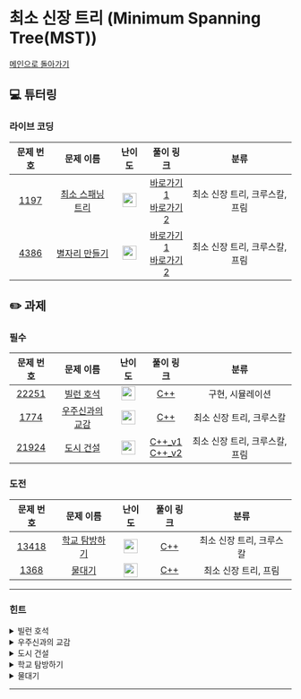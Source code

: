 # 최소 신장 트리 (Minimum Spanning Tree(MST))

[메인으로 돌아가기](https://github.com/Altu-Bitu-Official/Altu-Bitu-4)

## 💻 튜터링

### 라이브 코딩

|                                 문제 번호                                 |                                      문제 이름                                       |                                       난이도                                       |  풀이 링크   |    분류    |
| :-----------------------------------------------------------------------: | :----------------------------------------------------------------------------------: | :--------------------------------------------------------------------------------: | :----------: | :--------: |
|  <a href="https://www.acmicpc.net/problem/1197" target="_blank">1197</a>  |    <a href="https://www.acmicpc.net/problem/1197" target="_blank">최소 스패닝 트리</a>    | <img height="25px" width="25px" src="https://static.solved.ac/tier_small/12.svg"/>  | [바로가기1](https://github.com/Altu-Bitu-Official/Altu-Bitu-4/blob/main/15_%EC%B5%9C%EC%86%8C%20%EC%8B%A0%EC%9E%A5%20%ED%8A%B8%EB%A6%AC/%EB%9D%BC%EC%9D%B4%EB%B8%8C%20%EC%BD%94%EB%94%A9/1197_kruskal.cpp) </br> [바로가기2](https://github.com/Altu-Bitu-Official/Altu-Bitu-4/blob/main/15_%EC%B5%9C%EC%86%8C%20%EC%8B%A0%EC%9E%A5%20%ED%8A%B8%EB%A6%AC/%EB%9D%BC%EC%9D%B4%EB%B8%8C%20%EC%BD%94%EB%94%A9/1197_prim.cpp) |     최소 신장 트리, 크루스칼, 프림      |
| <a href="https://www.acmicpc.net/problem/4386" target="_blank">4386</a> |   <a href="https://www.acmicpc.net/problem/4386" target="_blank">별자리 만들기</a>    | <img height="25px" width="25px" src="https://static.solved.ac/tier_small/12.svg"/> | [바로가기1](https://github.com/Altu-Bitu-Official/Altu-Bitu-4/blob/main/15_%EC%B5%9C%EC%86%8C%20%EC%8B%A0%EC%9E%A5%20%ED%8A%B8%EB%A6%AC/%EB%9D%BC%EC%9D%B4%EB%B8%8C%20%EC%BD%94%EB%94%A9/4386_kruskal.cpp) </br> [바로가기2](https://github.com/Altu-Bitu-Official/Altu-Bitu-4/blob/main/15_%EC%B5%9C%EC%86%8C%20%EC%8B%A0%EC%9E%A5%20%ED%8A%B8%EB%A6%AC/%EB%9D%BC%EC%9D%B4%EB%B8%8C%20%EC%BD%94%EB%94%A9/4386_prim.cpp) |     최소 신장 트리, 크루스칼, 프림     |

## ✏️ 과제

### 필수

|                                 문제 번호                                 |                                       문제 이름                                        |                                       난이도                                       | 풀이 링크 |            분류            |
| :-----------------------------------------------------------------------: | :------------------------------------------------------------------------------------: | :--------------------------------------------------------------------------------: | :-------: | :------------------------: |
| <a href="https://www.acmicpc.net/problem/22251" target="_blank">22251</a> | <a href="https://www.acmicpc.net/problem/22251" target="_blank">빌런 호석</a> | <img height="25px" width="25px" src="https://static.solved.ac/tier_small/11.svg"/> |  [C++](https://github.com/Altu-Bitu-Official/Altu-Bitu-4/blob/main/15_%EC%B5%9C%EC%86%8C%20%EC%8B%A0%EC%9E%A5%20%ED%8A%B8%EB%A6%AC/%ED%95%84%EC%88%98/22251.cpp)  | 구현, 시뮬레이션 |
| <a href="https://www.acmicpc.net/problem/1774" target="_blank">1774</a> |     <a href="https://www.acmicpc.net/problem/1774" target="_blank">우주신과의 교감</a>     | <img height="25px" width="25px" src="https://static.solved.ac/tier_small/12.svg"/>  |  [C++](https://github.com/Altu-Bitu-Official/Altu-Bitu-4/blob/main/15_%EC%B5%9C%EC%86%8C%20%EC%8B%A0%EC%9E%A5%20%ED%8A%B8%EB%A6%AC/%ED%95%84%EC%88%98/1774.cpp)  |             최소 신장 트리, 크루스칼             |
| <a href="https://www.acmicpc.net/problem/21924" target="_blank">21924</a> |     <a href="https://www.acmicpc.net/problem/21924" target="_blank">도시 건설</a>     | <img height="25px" width="25px" src="https://static.solved.ac/tier_small/12.svg"/>  |  [C++_v1](https://github.com/Altu-Bitu-Official/Altu-Bitu-4/blob/main/15_%EC%B5%9C%EC%86%8C%20%EC%8B%A0%EC%9E%A5%20%ED%8A%B8%EB%A6%AC/%ED%95%84%EC%88%98/21924_kruskal.cpp) </br> [C++_v2](https://github.com/Altu-Bitu-Official/Altu-Bitu-4/blob/main/15_%EC%B5%9C%EC%86%8C%20%EC%8B%A0%EC%9E%A5%20%ED%8A%B8%EB%A6%AC/%ED%95%84%EC%88%98/21924_prim.cpp) |             최소 신장 트리, 크루스칼, 프림             |

### 도전

|                                                 문제 번호                                                  |                                                      문제 이름                                                      |                                       난이도                                       | 풀이 링크 | 분류 |
| :--------------------------------------------------------------------------------------------------------: | :-----------------------------------------------------------------------------------------------------------------: | :--------------------------------------------------------------------------------: | :-------: | :--: |
| <a href="https://www.acmicpc.net/problem/13418" target="_blank">13418</a> | <a href="https://www.acmicpc.net/problem/13418" target="_blank">학교 탐방하기</a> |   <img height="25px" width="25px" src="https://static.solved.ac/tier_small/14.svg"/>             |  [C++](https://github.com/Altu-Bitu-Official/Altu-Bitu-4/blob/main/15_%EC%B5%9C%EC%86%8C%20%EC%8B%A0%EC%9E%A5%20%ED%8A%B8%EB%A6%AC/%EB%8F%84%EC%A0%84/13418.cpp)  |  최소 신장 트리, 크루스칼 |
| <a href="https://www.acmicpc.net/problem/1368" target="_blank">1368</a> | <a href="https://www.acmicpc.net/problem/1368" target="_blank">물대기</a> |   <img height="25px" width="25px" src="https://static.solved.ac/tier_small/14.svg"/>             |  [C++](https://github.com/Altu-Bitu-Official/Altu-Bitu-4/blob/main/15_%EC%B5%9C%EC%86%8C%20%EC%8B%A0%EC%9E%A5%20%ED%8A%B8%EB%A6%AC/%EB%8F%84%EC%A0%84/1368.cpp)  |  최소 신장 트리, 프림 |
---

### 힌트

<details>
<summary>빌런 호석</summary>
<div markdown="1">
&nbsp;&nbsp;&nbsp;&nbsp;LED는 켜진 상태 꺼진 상태 2가지 상태 밖에 없네요! 컴퓨터는 비트연산을 가장 빠르게 처리할 수 있어요!
</div>
</details>

<details>
<summary>우주신과의 교감</summary>
<div markdown="1">
&nbsp;&nbsp;&nbsp;&nbsp;이미 존재하는 통로가 있네요. 그냥 연결해도 될까요? 확인을 해야 할 것 같아요.
</div>
</details>

<details>
<summary>도시 건설</summary>
<div markdown="1">
&nbsp;&nbsp;&nbsp;&nbsp;절약되는 금액을 구해야한다는 점을 잊지 마세요! 들어올 수 있는 값의 범위에도 유의해야 할 것 같네요.
</div>
</details>

<details>
<summary>학교 탐방하기</summary>
<div markdown="1">
&nbsp;&nbsp;&nbsp;&nbsp;문제를 잘 읽어야 해요. 초기 조건이 있네요. 최선의 경우와 최악의 경우는 반대로 구하면 될 것 같아요.
</div>
</details>

<details>
<summary>물대기</summary>
<div markdown="1">
&nbsp;&nbsp;&nbsp;&nbsp;각 논들 사이의 간선을 고려하면서 우물을 파는 경우도 고려하기엔 너무 복잡해요. 우물을 파는 경우도 간선처럼 처리할 수 있는 방법은 없을까요? 모든 물은 강에서 시작되지 않을까요?

</div>
</details>


---
